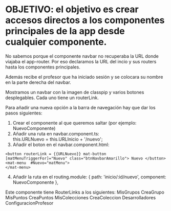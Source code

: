 # OBJETIVO: el objetivo es crear accesos directos a los componentes principales de la app desde cualquier componente.

<!-- navbar.component.ts -->

No sabemos porque el componente navbar no recuperaba la URL donde viajaba el app-router. Por eso declaramos la URL del incio y sus routers hasta los componentes principales.

Además recibe el profesor que ha iniciado sesión y se colocara su nombre en la parte derecha del navbar.

<!-- navbar.component.html -->

Mostramos un navbar con la imagen de classpip y varios botones desplegables. Cada uno tiene un routerLink.

Para añadir una nueva opción a la barra de navegación hay que dar los pasos siguientes:
  1. Crear el componente al que queremos saltar (por ejemplo: NuevoComponente)
  2. Añadir una ruta en navbar.component.ts:    
            this.URLNuevo = this.URLInicio + '/nuevo';  
  3. Añadir el boton en el navbar.component.html:
  
    <button routerLink = {{URLNuevo}} mat-button [matMenuTriggerFor]="Nuevo" class="btnNavbarAmarillo"> Nuevo </button>
    <mat-menu  #Nuevo="matMenu">
    </mat-menu>

  4. Añadir la ruta en el routing.module:
    { path: 'inicio/:id/nuevo', component: NuevoComponente },


Este componente tiene RouterLinks a los siguientes:
  MisGrupos
  CreaGrupo
  MisPuntos
  CreaPuntos
  MisColecciones
  CreaColeccion
  Desarrolladores
  ConfiguracionProfesor

